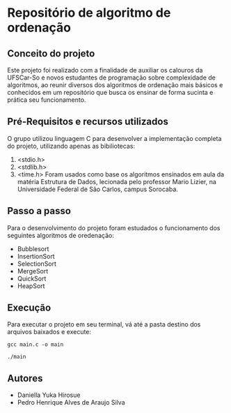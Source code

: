 # Repositório de algoritmo de ordenação
## Conceito do projeto
Este projeto foi realizado com a finalidade de auxiliar os calouros da UFSCar-So e novos estudantes de programação sobre complexidade de algoritmos, ao reunir diversos dos algoritmos de ordenação mais básicos e conhecidos em um repositório que busca os ensinar de forma sucinta e prática seu funcionamento.
## Pré-Requisitos e recursos utilizados
O grupo utilizou linguagem C para desenvolver a implementação completa do projeto, utilizando apenas as bibiliotecas:
1. <stdio.h>
2. <stdlib.h>
3. <time.h>
Foram usados como base os algoritmos ensinados em aula da matéria Estrutura de Dados, lecionada pelo professor Mario Lizier, na Universidade Federal de São Carlos, campus Sorocaba.
## Passo a passo
Para o desenvolvimento do projeto foram estudados o funcionamento dos seguintes algoritmos de oredenação:
* Bubblesort
* InsertionSort
* SelectionSort
* MergeSort
* QuickSort
* HeapSort
## Execução
Para executar o projeto em seu terminal, vá até a pasta destino dos arquivos baixados e execute:
```
gcc main.c -o main
```
```
./main
```
## Autores
* Daniella Yuka Hirosue
* Pedro Henrique Alves de Araujo Silva
